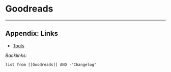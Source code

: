 # Goodreads

---

## Appendix: Links

* [Tools](../Tools.md)

*Backlinks:*

````dataview
list from [[Goodreads]] AND -"Changelog"
````
